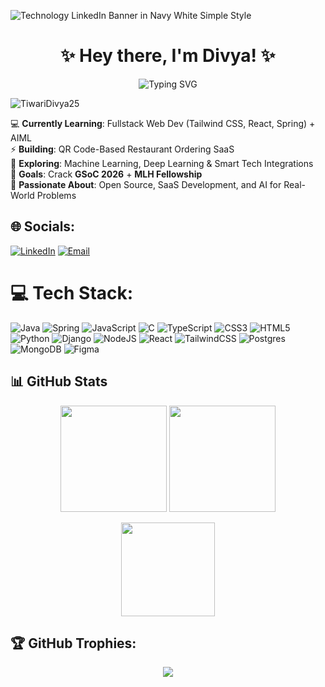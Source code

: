 ![Technology LinkedIn Banner in Navy White Simple Style](https://github.com/user-attachments/assets/6a130d2b-03f2-47a3-b579-253ee6e39614)

<h1 align="center">✨ Hey there, I'm Divya! ✨</h1>
<p align="center">
  <img src="https://readme-typing-svg.herokuapp.com?font=Fira+Code&size=24&pause=1000&color=9D5FFB&center=true&vCenter=true&width=600&lines=AIML+Student+;Fullstack+Developer+;Open+Source+Contributor+" alt="Typing SVG" />
</p>

<p align="left"> <img src="https://komarev.com/ghpvc/?username=TiwariDivya25&label=Profile%20views&color=0e75b6&style=flat" alt="TiwariDivya25" /> </p>

💻 **Currently Learning**: Fullstack Web Dev (Tailwind CSS, React, Spring) + AIML  
⚡ **Building**: QR Code-Based Restaurant Ordering SaaS  
🧠 **Exploring**: Machine Learning, Deep Learning & Smart Tech Integrations  
🎯 **Goals**: Crack **GSoC 2026** + **MLH Fellowship**  
🌱 **Passionate About**: Open Source, SaaS Development, and AI for Real-World Problems  

## 🌐 Socials:
[![LinkedIn](https://img.shields.io/badge/LinkedIn-%230077B5.svg?logo=linkedin&logoColor=white)](https://www.linkedin.com/in/tiwari-divya-in/) 
[![Email](https://img.shields.io/badge/Email-D14836?logo=gmail&logoColor=white)](mailto:divyat.social@gmail.com) 

# 💻 Tech Stack:
![Java](https://img.shields.io/badge/java-%23ED8B00.svg?style=for-the-badge&logo=openjdk&logoColor=white) 
![Spring](https://img.shields.io/badge/spring-%236DB33F.svg?style=for-the-badge&logo=spring&logoColor=white)
![JavaScript](https://img.shields.io/badge/javascript-%23323330.svg?style=for-the-badge&logo=javascript&logoColor=%23F7DF1E) 
![C](https://img.shields.io/badge/c-%2300599C.svg?style=for-the-badge&logo=c&logoColor=white) 
![TypeScript](https://img.shields.io/badge/typescript-%23007ACC.svg?style=for-the-badge&logo=typescript&logoColor=white) 
![CSS3](https://img.shields.io/badge/css3-%231572B6.svg?style=for-the-badge&logo=css3&logoColor=white) 
![HTML5](https://img.shields.io/badge/html5-%23E34F26.svg?style=for-the-badge&logo=html5&logoColor=white) 
![Python](https://img.shields.io/badge/python-3670A0?style=for-the-badge&logo=python&logoColor=ffdd54) 
![Django](https://img.shields.io/badge/django-%23092E20.svg?style=for-the-badge&logo=django&logoColor=white) 
![NodeJS](https://img.shields.io/badge/node.js-6DA55F.svg?style=for-the-badge&logo=node.js&logoColor=white) 
![React](https://img.shields.io/badge/react-%2320232a.svg?style=for-the-badge&logo=react&logoColor=%2361DAFB) 
![TailwindCSS](https://img.shields.io/badge/tailwindcss-%2338B2AC.svg?style=for-the-badge&logo=tailwind-css&logoColor=white) 
![Postgres](https://img.shields.io/badge/postgres-%23316192.svg?style=for-the-badge&logo=postgresql&logoColor=white) 
![MongoDB](https://img.shields.io/badge/MongoDB-%234ea94b.svg?style=for-the-badge&logo=mongodb&logoColor=white) 
![Figma](https://img.shields.io/badge/figma-%23F24E1E.svg?style=for-the-badge&logo=figma&logoColor=white)


## 📊 GitHub Stats  

<p align="center">
  <img src="https://github-readme-stats.vercel.app/api?username=TiwariDivya25&show_icons=true&theme=tokyonight&hide_border=true&bg_color=0D1117" height="170" />
  <img src="https://github-readme-streak-stats.herokuapp.com/?user=TiwariDivya25&theme=tokyonight&hide_border=true&background=0D1117" height="170" />
</p>

<p align="center">
  <img src="https://github-readme-stats.vercel.app/api/top-langs?username=tiwaridivya25&layout=compact&theme=tokyonight&hide_border=true&bg_color=0D1117" height="150"/>
</p>

## 🏆 GitHub Trophies:  
<p align="center">
  <img src="https://github-profile-trophy.vercel.app/?username=tiwaridivya25&theme=tokyonight&no-frame=true&row=1&column=7" />
</p>

